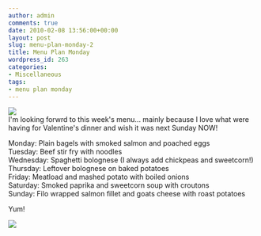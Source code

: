 ```yaml
---
author: admin
comments: true
date: 2010-02-08 13:56:00+00:00
layout: post
slug: menu-plan-monday-2
title: Menu Plan Monday
wordpress_id: 263
categories:
- Miscellaneous
tags:
- menu plan monday
---
```


[![](http://1.bp.blogspot.com/_C-ub7-hXVgE/S3AYNewFdaI/AAAAAAAAIMU/Q3JV6KhdIxc/s400/mpm-1.jpg)](http://1.bp.blogspot.com/_C-ub7-hXVgE/S3AYNewFdaI/AAAAAAAAIMU/Q3JV6KhdIxc/s1600/mpm-1.jpg)  
I'm looking forwrd to this week's menu... mainly because I love what were having for Valentine's dinner and wish it was next Sunday NOW!  
  
Monday: Plain bagels with smoked salmon and poached eggs  
Tuesday: Beef stir fry with noodles  
Wednesday: Spaghetti bolognese (I always add chickpeas and sweetcorn!)  
Thursday: Leftover bolognese on baked potatoes  
Friday: Meatload and mashed potato with boiled onions  
Saturday: Smoked paprika and sweetcorn soup with croutons  
Sunday: Filo wrapped salmon fillet and goats cheese with roast potatoes  
  
Yum!

![](https://blogger.googleusercontent.com/tracker/251139911615938991-8966401570406060234?l=www.outmumbered.com)
